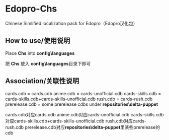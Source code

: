 # Edopro-Chs
Chinese Simlified localization pack for Edopro（Edopro汉化包）
## How to use/使用说明
Place **Chs** into **config\languages**

把 **Chs** 放入 **config\languages**目录下即可
## Association/关联性说明
cards.cdb = cards.cdb
anime.cdb = cards-unofficial.cdb
cards-skills.cdb = cards-skills.cdb+cards-skills-unofficial.cdb
rush.cdb = cards-rush.cdb
prerelease.cdb = some prerelease cdbs under **repositories\delta-puppet**


cards.cdb对应cards.cdb
anime.cdb对应cards-unofficial.cdb
cards-skills.cdb对应cards-skills.cdb+cards-skills-unofficial.cdb
rush.cdb对应cards-rush.cdb
prerelease.cdb对应**repositories\delta-puppet**里某些prerelease的cdb
